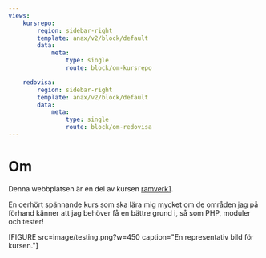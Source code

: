 ```yaml
---
views:
    kursrepo:
        region: sidebar-right
        template: anax/v2/block/default
        data:
            meta:
                type: single
                route: block/om-kursrepo

    redovisa:
        region: sidebar-right
        template: anax/v2/block/default
        data:
            meta:
                type: single
                route: block/om-redovisa
---
```

Om
=========================

Denna webbplatsen är en del av kursen [ramverk1](https://dbwebb.se/kurser/ramverk1-v2).

En oerhört spännande kurs som ska lära mig mycket om de områden jag på förhand känner att jag behöver få en bättre grund i, så som PHP, moduler och tester!


[FIGURE src=image/testing.png?w=450 caption="En representativ bild för kursen."]
